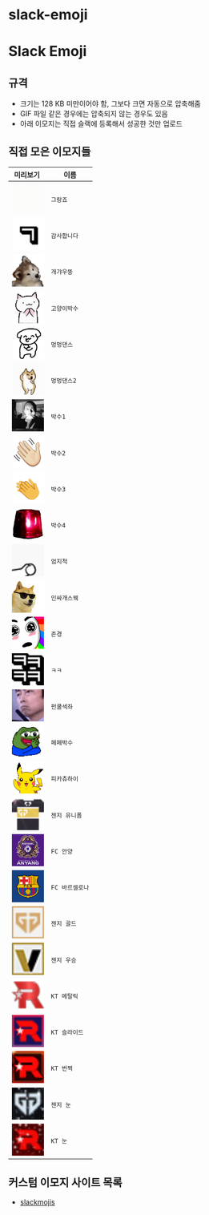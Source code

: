 # slack-emoji

# Slack Emoji

## 규격

- 크기는 128 KB 미만이어야 함, 그보다 크면 자동으로 압축해줌
- GIF 파일 같은 경우에는 압축되지 않는 경우도 있음
- 아래 이모지는 직접 슬랙에 등록해서 성공한 것만 업로드

## 직접 모은 이모지들

| <div style="width:60px;">미리보기</div>                     | 이름                        | 
| ----------------------------------------------------------- | --------------------------- | 
| <img src="./emoji/그랑죠.gif" width="64">                 | `그랑죠`                 | 
| <img src="./emoji/감사합니다.gif" width="64">                 | `감사합니다`                 | 
| <img src="./emoji/개갸우뚱.gif" width="64">                 | `개갸우뚱`                 | 
| <img src="./emoji/고양이박수.gif" width="64">                 | `고양이박수`                 | 
| <img src="./emoji/멍멍댄스.gif" width="64">                 | `멍멍댄스`                 | 
| <img src="./emoji/멍멍댄스2.gif" width="64">                 | `멍멍댄스2`                 | 
| <img src="./emoji/박수1.gif" width="64">                 | `박수1`                 | 
| <img src="./emoji/박수2.gif" width="64">                 | `박수2`                 | 
| <img src="./emoji/박수3.gif" width="64">                 | `박수3`                 | 
| <img src="./emoji/비상.gif" width="64">                 | `박수4`                 | 
| <img src="./emoji/엄지척.gif" width="64">                 | `엄지척`                 | 
| <img src="./emoji/인싸개스웩.gif" width="64">                 |`인싸개스웩`                 | 
| <img src="./emoji/존경.gif" width="64">                 |`존경`                 | 
| <img src="./emoji/ㅋㅋ.gif" width="64">                 |`ㅋㅋ`                 | 
| <img src="./emoji/펀쿨섹좌.gif" width="64">                 |`펀쿨섹좌`                 | 
| <img src="./emoji/페페박수.gif" width="64">                 |`페페박수`                 | 
| <img src="./emoji/피카츄하이.gif" width="64">                 |`피카츄하이`                 | 
| <img src="./emoji/2022_geng_uniform.gif" width="64">                 |`젠지 유니폼`                 | 
| <img src="./emoji/fc_anyang.png" width="64">                 |`FC 안양`                 | 
| <img src="./emoji/fc_barcelona.png" width="64">                 |`FC 바르셀로나`                 | 
| <img src="./emoji/geng_gold.gif" width="64">                 |`젠지 골드`                 | 
| <img src="./emoji/geng_victory.gif" width="64">                 |`젠지 우승`                 | 
| <img src="./emoji/kt_metalic.png" width="64">                 |`KT 메탈릭`                 | 
| <img src="./emoji/kt_slide.gif" width="64">                 |`KT 슬라이드`                 | 
| <img src="./emoji/kt_sparkle.gif" width="64">                 |`KT 번쩍`                 | 
| <img src="./emoji/snow_geng.gif" width="64">                 |`젠지 눈`                 | 
| <img src="./emoji/snow_kt.gif" width="64">                 |`KT 눈`                 | 

## 커스텀 이모지 사이트 목록

- [slackmojis](https://slackmojis.com/)